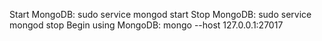 Start MongoDB: sudo service mongod start
Stop MongoDB: sudo service mongod stop
Begin using MongoDB: mongo --host 127.0.0.1:27017